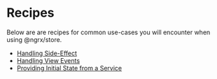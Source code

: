 # Recipes

Below are are recipes for common use-cases you will encounter when using @ngrx/store.

* [Handling Side-Effect](side_effects.md)
* [Handling View Events](view_events.md)
* [Providing Initial State from a Service](initial_state_service_.md)